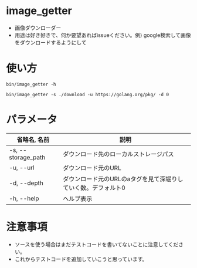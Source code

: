 # image_getter
- 画像ダウンローダー
- 用途は好き好きで、何か要望あればissueください。例) google検索して画像をダウンロードするようにして

# 使い方
```
bin/image_getter -h

bin/image_getter -s ./download -u https://golang.org/pkg/ -d 0
```

# パラメータ
| 省略名, 名前 | 説明 |
| ---- | ---- |
| -s, --storage_path | ダウンロード先のローカルストレージパス |
| -u, --url | ダウンロード元のURL |
| -d, --depth | ダウンロード元のURLのaタグを見て深堀りしていく数。デフォルト0  |
| -h, --help | ヘルプ表示  |

# 注意事項
- ソースを使う場合はまだテストコードを書いてないことに注意してください。
- これからテストコードを追加していこうと思っています。

